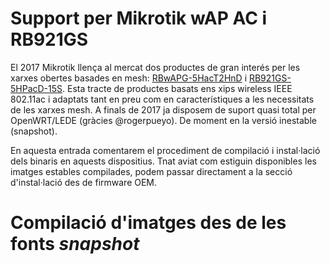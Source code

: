 # Support per Mikrotik wAP AC i RB921GS
El 2017 Mikrotik llença al mercat dos productes de gran interés per les xarxes obertes basades en mesh: [RBwAPG-5HacT2HnD](https://lede-project.org/toh/hwdata/mikrotik/mikrotik_rbwapg-5hact2hnd_wap_ac) i [RB921GS-5HPacD-15S](https://lede-project.org/toh/hwdata/mikrotik/mikrotik_rb921gs-5hpacd-15s). Esta tracte de productes basats ens xips wireless IEEE 802.11ac i adaptats tant en preu com en característiques a les necessitats de les xarxes mesh.
A finals de 2017 ja disposem de suport quasi total per OpenWRT/LEDE (gràcies @rogerpueyo). De moment en la versió inestable (snapshot).

En aquesta entrada comentarem el procediment de compilació i instal·lació dels binaris en aquests dispositius. Tnat aviat com estiguin disponibles les imatges estables compilades, podem passar directament a la secció d'instal·lació des de firmware OEM.

# Compilació d'imatges des de les fonts *snapshot*


